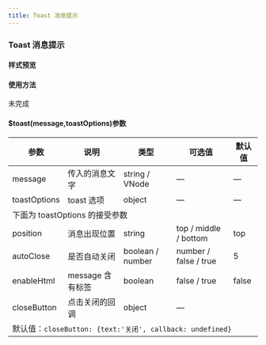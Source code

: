 ```yaml
---
title: Toast 消息提示
---
```


### Toast 消息提示

#### 样式预览
<toast-demo></toast-demo>

#### 使用方法
未完成

#### $toast(message,toastOptions)参数
<table>
    <thead>
        <tr>
            <th>参数</th>
            <th>说明</th>
            <th>类型</th>
            <th>可选值</th>
            <th>默认值</th>
        </tr>
     </thead>
    <tbody>
        <tr>
            <td>message</td>
            <td>传入的消息文字</td>
            <td>string / VNode</td>
            <td>—</td>
            <td>—</td>
        </tr>
        <tr>
            <td>toastOptions</td>
            <td>toast 选项</td>
            <td>object</td>
            <td>—</td>
            <td>—</td>
        </tr>
        <tr>
            <td colspan="5">下面为 toastOptions 的接受参数</td>
        </tr>
        <tr>
            <td>position</td>
            <td>消息出现位置</td>
            <td>string</td>
            <td>top / middle / bottom</td>
            <td>top</td>
        </tr>
        <tr>
            <td>autoClose</td>
            <td>是否自动关闭</td>
            <td>boolean / number</td>
            <td>number / false / true</td>
            <td>5</td>
        </tr>
        <tr>
            <td>enableHtml</td>
            <td>message 含有标签</td>
            <td>boolean</td>
            <td>false / true</td>
            <td>false</td>
        </tr>
        <tr>
            <td>closeButton</td>
            <td>点击关闭的回调</td>
            <td>object</td>
            <td>—</td>
            <td></td>
        </tr>
        <tr>
            <td colspan="5">默认值：<code>closeButton: {text:'关闭', callback: undefined}</code></td>
        </tr>
    </tbody>
</table>